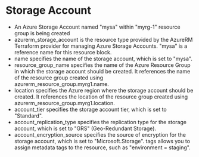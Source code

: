 # Storage Account

- An Azure Storage Account named "mysa" within "myrg-1" resource group is being created
- azurerm_storage_account is the resource type provided by the AzureRM Terraform provider for managing Azure Storage Accounts.
"mysa" is a reference name for this resource block.
- name specifies the name of the storage account, which is set to "mysa".
- resource_group_name specifies the name of the Azure Resource Group in which the storage account should be created. It references the name of the resource group created using azurerm_resource_group.myrg1.name.
- location specifies the Azure region where the storage account should be created. It references the location of the resource group created using azurerm_resource_group.myrg1.location.
- account_tier specifies the storage account tier, which is set to "Standard".
- account_replication_type specifies the replication type for the storage account, which is set to "GRS" (Geo-Redundant Storage).
- account_encryption_source specifies the source of encryption for the storage account, which is set to "Microsoft.Storage".
tags allows you to assign metadata tags to the resource, such as "environment = staging".
